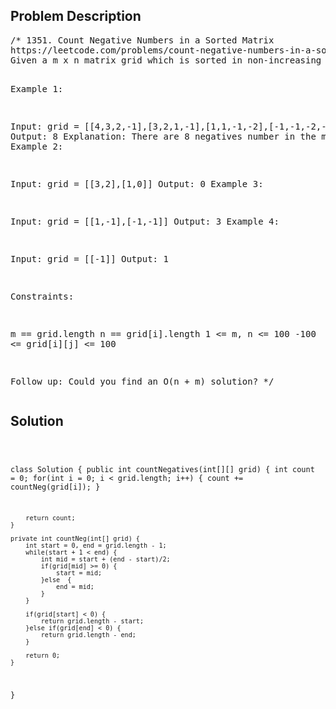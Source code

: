 <!--
<style>
  body { font-family: Arial, sans-serif; }
  .container { max-width: 500px; margin: auto; padding: 20px; }
  .comment-block { background-color: #f9f9f9; padding: 10px; border-left: 5px solid #ccc; }
  .code-block { background-color: #f4f4f4; padding: 10px; border: 1px solid #ddd; }
</style>
-->

<div class='container'>
<h2>Problem Description</h2>
<div class='comment-block'>
<pre>
/* 1351. Count Negative Numbers in a Sorted Matrix
https://leetcode.com/problems/count-negative-numbers-in-a-sorted-matrix/
Given a m x n matrix grid which is sorted in non-increasing order both row-wise and column-wise, return the number of negative numbers in grid.

Example 1:

Input: grid = [[4,3,2,-1],[3,2,1,-1],[1,1,-1,-2],[-1,-1,-2,-3]]
Output: 8
Explanation: There are 8 negatives number in the matrix.
Example 2:

Input: grid = [[3,2],[1,0]]
Output: 0
Example 3:

Input: grid = [[1,-1],[-1,-1]]
Output: 3
Example 4:

Input: grid = [[-1]]
Output: 1
 

Constraints:

m == grid.length
n == grid[i].length
1 <= m, n <= 100
-100 <= grid[i][j] <= 100
 

Follow up: Could you find an O(n + m) solution?
*/
</pre>
</div>

<h2>Solution</h2>
<div class='code-block'>
<pre><code class='language-java'>

class Solution {
    public int countNegatives(int[][] grid) {
        int count = 0;
        for(int i = 0; i < grid.length; i++) {
            count += countNeg(grid[i]);
        }
        
        return count;
    }
    
    private int countNeg(int[] grid) {
        int start = 0, end = grid.length - 1;
        while(start + 1 < end) {
            int mid = start + (end - start)/2;
            if(grid[mid] >= 0) {
                start = mid;
            }else  {
                end = mid;
            }
        }
        
        if(grid[start] < 0) {
            return grid.length - start;
        }else if(grid[end] < 0) {
            return grid.length - end;
        }
        
        return 0;
    }
}</code></pre>
</div>
</div>
